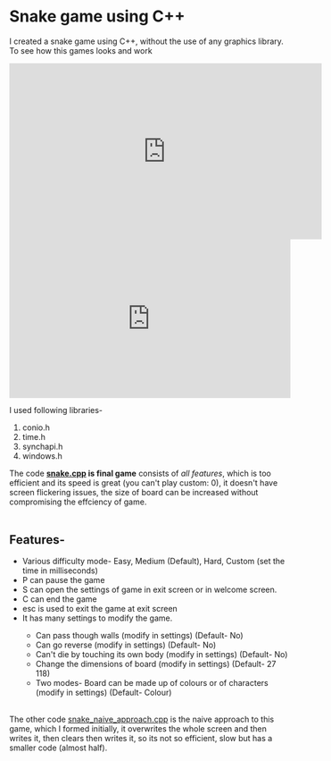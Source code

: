# Snake game using C++
I created a snake game using C++, without the use of any graphics library.<br>
To see how this games looks and work <br>

<iframe width="560" height="315" src="https://www.youtube.com/embed/HlmdeXelTsM" frameborder="0" allow="accelerometer; autoplay; clipboard-write; encrypted-media; gyroscope; picture-in-picture" allowfullscreen></iframe>

<div style="position: relative;width: 100%;max-width:600px;eight: 0;padding-bottom: 56.25%;">
<iframe style="position: absolute;top: 0;left: 0;width: 100%;height: 100%;" src="https://www.youtube.com/embed/HlmdeXelTsM" frameborder="0" allow="accelerometer; autoplay; clipboard-write; encrypted-media; gyroscope; picture-in-picture" allowfullscreen></iframe>
</div>

I used following libraries-<br>
<ol>
<li>conio.h</li>
<li> time.h </li>
<li> synchapi.h </li>
<li> windows.h </li>
</ol>

The code **[snake.cpp](https://github.com/Mysterious-Owl/Snake-game-using-C/blob/master/snake.cpp) is final game** consists of *all features*, which is too efficient and its speed is great (you can't play custom: 0), it doesn't have screen flickering issues, the size of board can be increased without compromising the effciency of game.
<br><br>
## Features-

<ul>
<li> Various difficulty mode- Easy, Medium (Default), Hard, Custom (set the time in milliseconds)</li>
<li> P can pause the game</li>
<li> S can open the settings of game in exit screen or in welcome screen.</li>
<li> C can end the game</li>
<li> esc is used to exit the game at exit screen</li>
<li> It has many settings to modify the game.</li><ul>
<li> Can pass though walls (modify in settings) (Default- No)</li>
<li> Can go reverse (modify in settings) (Default- No)</li>
<li> Can't die by touching its own body (modify in settings) (Default- No)</li>
<li> Change the dimensions of board (modify in settings) (Default- 27 118)</li>
<li> Two modes- Board can be made up of colours or of characters (modify in settings) (Default- Colour)</li>
</ul></ul>
<br>
The other code <a href="https://github.com/Mysterious-Owl/Snake-game-using-C/blob/master/snake_naive_approach.cpp"> snake_naive_approach.cpp</a> is the naive approach to this game, which I formed initially, it overwrites the whole screen and then writes it, then clears then writes it, so its not so efficient, slow but has a smaller code (almost half).
